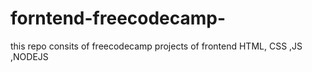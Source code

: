 # forntend-freecodecamp-
this repo consits of freecodecamp projects of frontend HTML, CSS ,JS ,NODEJS 
